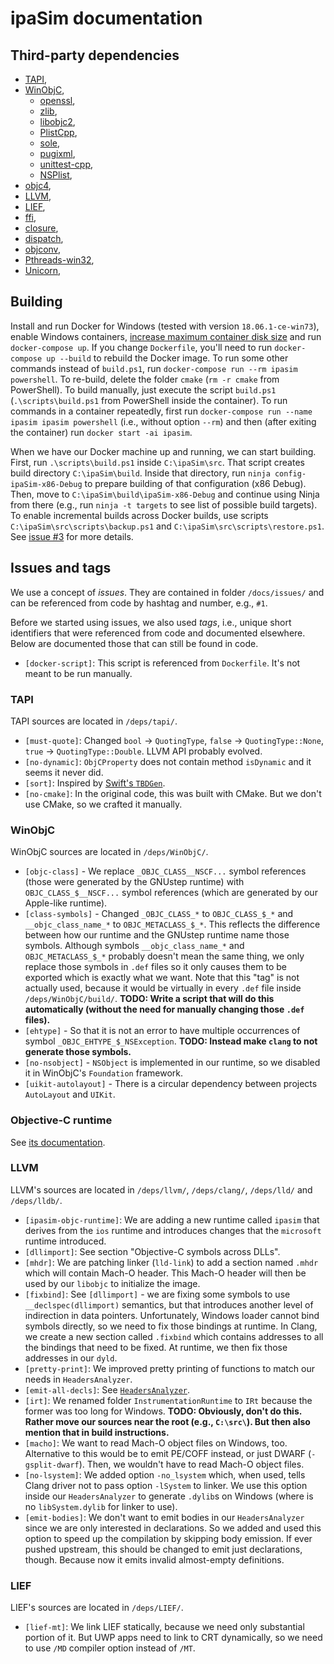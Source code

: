 # ipaSim documentation

## Third-party dependencies

- [TAPI](https://github.com/ributzka/tapi),
- [WinObjC](https://github.com/Microsoft/WinObjC),
  - [openssl](https://github.com/microsoft/openssl),
  - [zlib](https://github.com/madler/zlib),
  - [libobjc2](https://github.com/Microsoft/libobjc2),
  - [PlistCpp](https://github.com/Microsoft/PlistCpp),
  - [sole](https://github.com/r-lyeh/sole),
  - [pugixml](https://github.com/zeux/pugixml),
  - [unittest-cpp](https://github.com/unittest-cpp/unittest-cpp),
  - [NSPlist](https://github.com/Microsoft/NSPlist),
- [objc4](https://opensource.apple.com/source/objc4/objc4-723/),
- [LLVM](https://github.com/llvm/llvm-project/),
- [LIEF](https://github.com/lief-project/LIEF),
- [ffi](https://github.com/newlawrence/Libffi),
- [closure](https://opensource.apple.com/source/libclosure/libclosure-67/),
- [dispatch](https://opensource.apple.com/source/libdispatch/libdispatch-1008.200.78/),
- [objconv](https://www.agner.org/optimize/#objconv),
- [Pthreads-win32](https://sourceware.org/pthreads-win32/),
- [Unicorn](https://github.com/unicorn-engine/unicorn),

## Building

Install and run Docker for Windows (tested with version `18.06.1-ce-win73`),
enable Windows containers,
[increase maximum container disk size](https://docs.microsoft.com/en-us/visualstudio/install/build-tools-container?view=vs-2017#step-4-expand-maximum-container-disk-size)
and run `docker-compose up`. If you change `Dockerfile`, you'll need to run
`docker-compose up --build` to rebuild the Docker image. To run some other
commands instead of `build.ps1`, run
`docker-compose run --rm ipasim powershell`. To re-build, delete the folder
`cmake` (`rm -r cmake` from PowerShell). To build manually, just execute the
script `build.ps1` (`.\scripts\build.ps1` from PowerShell inside the container).
To run commands in a container repeatedly, first run
`docker-compose run --name ipasim ipasim powershell` (i.e., without option
`--rm`) and then (after exiting the container) run `docker start -ai ipasim`.

When we have our Docker machine up and running, we can start building. First,
run `.\scripts\build.ps1` inside `C:\ipaSim\src`. That script creates build
directory `C:\ipaSim\build`. Inside that directory, run
`ninja config-ipaSim-x86-Debug` to prepare building of that configuration (x86
Debug). Then, move to `C:\ipaSim\build\ipaSim-x86-Debug` and continue using
Ninja from there (e.g., run `ninja -t targets` to see list of possible build
targets). To enable incremental builds across Docker builds, use scripts
`C:\ipaSim\src\scripts\backup.ps1` and `C:\ipaSim\src\scripts\restore.ps1`. See
[issue #3](issues/3.md) for more details.

## Issues and tags

We use a concept of *issues*. They are contained in folder `/docs/issues/` and
can be referenced from code by hashtag and number, e.g., `#1`.

Before we started using issues, we also used *tags*, i.e., unique short
identifiers that were referenced from code and documented elsewhere. Below are
documented those that can still be found in code.

- `[docker-script]`: This script is referenced from `Dockerfile`. It's not meant
  to be run manually.

### TAPI

TAPI sources are located in `/deps/tapi/`.

- `[must-quote]`: Changed `bool` -> `QuotingType`,
  `false` -> `QuotingType::None`, `true` -> `QuotingType::Double`.  LLVM API
  probably evolved.
- `[no-dynamic]`: `ObjCProperty` does not contain method `isDynamic` and it
  seems it never did.
- `[sort]`: Inspired by
  [Swift's `TBDGen`](https://github.com/apple/swift/blob/2f4e70bf7f4eee43bfb2f24d6215eb1f63c05d01/lib/TBDGen/tapi/TextStub_v3.cpp#L189).
- `[no-cmake]`: In the original code, this was built with CMake. But we don't
  use CMake, so we crafted it manually.

### WinObjC

WinObjC sources are located in `/deps/WinObjC/`.

- `[objc-class]` - We replace `_OBJC_CLASS__NSCF...` symbol references (those
  were generated by the GNUstep runtime) with `OBJC_CLASS_$__NSCF...` symbol
  references (which are generated by our Apple-like runtime).
- `[class-symbols]` - Changed `_OBJC_CLASS_*` to `OBJC_CLASS_$_*` and
  `__objc_class_name_*` to `OBJC_METACLASS_$_*`. This reflects the difference
  between how our runtime and the GNUstep runtime name those symbols. Although
  symbols `__objc_class_name_*` and `OBJC_METACLASS_$_*` probably doesn't mean
  the same thing, we only replace those symbols in `.def` files so it only
  causes them to be exported which is exactly what we want. Note that this "tag"
  is not actually used, because it would be virtually in every `.def` file
  inside `/deps/WinObjC/build/`. **TODO: Write a script that will do this
  automatically (without the need for manually changing those `.def` files).**
- `[ehtype]` - So that it is not an error to have multiple occurrences of symbol
  `_OBJC_EHTYPE_$_NSException`. **TODO: Instead make `clang` to not generate
  those symbols.**
- `[no-nsobject]` - `NSObject` is implemented in our runtime, so we disabled it
  in WinObjC's `Foundation` framework.
- `[uikit-autolayout]` - There is a circular dependency between projects
  `AutoLayout` and `UIKit`.

### Objective-C runtime

See [its documentation](../src/objc/README.md).

### LLVM

LLVM's sources are located in `/deps/llvm/`, `/deps/clang/`, `/deps/lld/` and
`/deps/lldb/`.

- `[ipasim-objc-runtime]`: We are adding a new runtime called `ipasim` that
  derives from the `ios` runtime and introduces changes that the `microsoft`
  runtime introduced.
- `[dllimport]`: See section "Objective-C symbols across DLLs".
- `[mhdr]`: We are patching linker (`lld-link`) to add a section named `.mhdr`
  which will contain Mach-O header. This Mach-O header will then be used by our
  `libobjc` to initialize the image.
- `[fixbind]`: See `[dllimport]` - we are fixing some symbols to use
  `__declspec(dllimport)` semantics, but that introduces another level of
  indirection in data pointers. Unfortunately, Windows loader cannot bind
  symbols directly, so we need to fix those bindings at runtime. In Clang, we
  create a new section called `.fixbind` which contains addresses to all the
  bindings that need to be fixed. At runtime, we then fix those addresses in our
  `dyld`.
- `[pretty-print]`: We improved pretty printing of functions to match our needs
  in `HeadersAnalyzer`.
- `[emit-all-decls]`: See [`HeadersAnalyzer`](../src/HeadersAnalyzer/README.md).
- `[irt]`: We renamed folder `InstrumentationRuntime` to `IRt` because the
  former was too long for Windows. **TODO: Obviously, don't do this. Rather move
  our sources near the root (e.g., `C:\src\`). But then also mention that in
  build instructions.**
- `[macho]`: We want to read Mach-O object files on Windows, too. Alternative to
  this would be to emit PE/COFF instead, or just DWARF (`-gsplit-dwarf`). Then,
  we wouldn't have to read Mach-O object files.
- `[no-lsystem]`: We added option `-no_lsystem` which, when used, tells Clang
  driver not to pass option `-lSystem` to linker. We use this option inside our
  `HeadersAnalyzer` to generate `.dylib`s on Windows (where is no
  `libSystem.dylib` for linker to use).
- `[emit-bodies]`: We don't want to emit bodies in our `HeadersAnalyzer` since
  we are only interested in declarations. So we added and used this option to
  speed up the compilation by skipping body emission. If ever pushed upstream,
  this should be changed to emit just declarations, though. Because now it emits
  invalid almost-empty definitions.

### LIEF

LIEF's sources are located in `/deps/LIEF/`.

- `[lief-mt]`: We link LIEF statically, because we need only substantial portion
  of it. But UWP apps need to link to CRT dynamically, so we need to use `/MD`
  compiler option instead of `/MT`.
